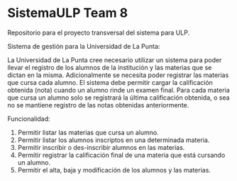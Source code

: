 # SistemaULP Team 8
Repositorio para el proyecto transversal del sistema para ULP.

Sistema de gestión para la Universidad de La Punta:

La Universidad de La Punta cree necesario utilizar un sistema para poder llevar el registro de
los alumnos de la institución y las materias que se dictan en la misma. Adicionalmente se
necesita poder registrar las materias que cursa cada alumno. El sistema debe permitir cargar la
calificación obtenida (nota) cuando un alumno rinde un examen final. Para cada materia que
cursa un alumno solo se registrará la última calificación obtenida, o sea no se mantiene registro
de las notas obtenidas anteriormente.

Funcionalidad:
1. Permitir listar las materias que cursa un alumno.
2. Permitir listar los alumnos inscriptos en una determinada materia.
3. Permitir inscribir o des-inscribir alumnos en las materias.
4. Permitir registrar la calificación final de una materia que está cursando un alumno.
5. Permitir el alta, baja y modificación de los alumnos y las materias.
